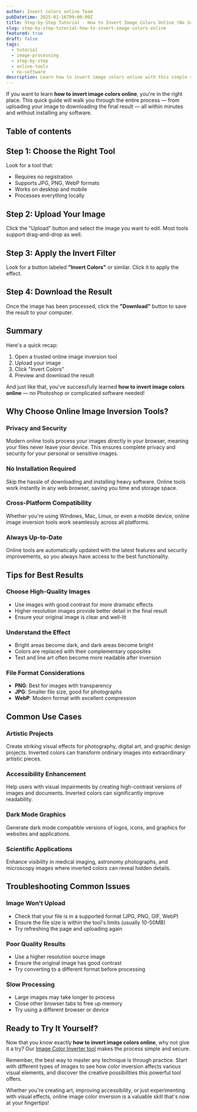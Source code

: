 ```yaml
---
author: Invert colors online Team
pubDatetime: 2025-01-16T09:00:00Z
title: Step-by-Step Tutorial - How to Invert Image Colors Online (No Software Needed)
slug: step-by-step-tutorial-how-to-invert-image-colors-online
featured: true
draft: false
tags:
  - tutorial
  - image-processing
  - step-by-step
  - online-tools
  - no-software
description: Learn how to invert image colors online with this simple step-by-step tutorial. No software installation required - just upload, process, and download your inverted images in minutes.
---
```


If you want to learn **how to invert image colors online**, you're in the right place. This quick guide will walk you through the entire process — from uploading your image to downloading the final result — all within minutes and without installing any software.

## Table of contents

## Step 1: Choose the Right Tool

Look for a tool that:

- Requires no registration
- Supports JPG, PNG, WebP formats
- Works on desktop and mobile
- Processes everything locally

## Step 2: Upload Your Image

Click the "Upload" button and select the image you want to edit. Most tools support drag-and-drop as well.

## Step 3: Apply the Invert Filter

Look for a button labeled **"Invert Colors"** or similar. Click it to apply the effect.

## Step 4: Download the Result

Once the image has been processed, click the **"Download"** button to save the result to your computer.

## Summary

Here's a quick recap:

1. Open a trusted online image inversion tool
2. Upload your image
3. Click "Invert Colors"
4. Preview and download the result

And just like that, you've successfully learned **how to invert image colors online** — no Photoshop or complicated software needed!

## Why Choose Online Image Inversion Tools?

### Privacy and Security
Modern online tools process your images directly in your browser, meaning your files never leave your device. This ensures complete privacy and security for your personal or sensitive images.

### No Installation Required
Skip the hassle of downloading and installing heavy software. Online tools work instantly in any web browser, saving you time and storage space.

### Cross-Platform Compatibility
Whether you're using Windows, Mac, Linux, or even a mobile device, online image inversion tools work seamlessly across all platforms.

### Always Up-to-Date
Online tools are automatically updated with the latest features and security improvements, so you always have access to the best functionality.

## Tips for Best Results

### Choose High-Quality Images
- Use images with good contrast for more dramatic effects
- Higher resolution images provide better detail in the final result
- Ensure your original image is clear and well-lit

### Understand the Effect
- Bright areas become dark, and dark areas become bright
- Colors are replaced with their complementary opposites
- Text and line art often become more readable after inversion

### File Format Considerations
- **PNG**: Best for images with transparency
- **JPG**: Smaller file size, good for photographs
- **WebP**: Modern format with excellent compression

## Common Use Cases

### Artistic Projects
Create striking visual effects for photography, digital art, and graphic design projects. Inverted colors can transform ordinary images into extraordinary artistic pieces.

### Accessibility Enhancement
Help users with visual impairments by creating high-contrast versions of images and documents. Inverted colors can significantly improve readability.

### Dark Mode Graphics
Generate dark mode compatible versions of logos, icons, and graphics for websites and applications.

### Scientific Applications
Enhance visibility in medical imaging, astronomy photographs, and microscopy images where inverted colors can reveal hidden details.

## Troubleshooting Common Issues

### Image Won't Upload
- Check that your file is in a supported format (JPG, PNG, GIF, WebP)
- Ensure the file size is within the tool's limits (usually 10-50MB)
- Try refreshing the page and uploading again

### Poor Quality Results
- Use a higher resolution source image
- Ensure the original image has good contrast
- Try converting to a different format before processing

### Slow Processing
- Large images may take longer to process
- Close other browser tabs to free up memory
- Try using a different browser or device

## Ready to Try It Yourself?

Now that you know exactly **how to invert image colors online**, why not give it a try? Our [Image Color Inverter tool](/tools/image-inverter) makes the process simple and secure.

Remember, the best way to master any technique is through practice. Start with different types of images to see how color inversion affects various visual elements, and discover the creative possibilities this powerful tool offers.

Whether you're creating art, improving accessibility, or just experimenting with visual effects, online image color inversion is a valuable skill that's now at your fingertips!

